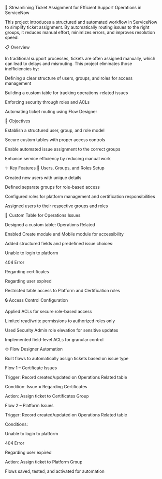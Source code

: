 🚀 Streamlining Ticket Assignment for Efficient Support Operations in ServiceNow

This project introduces a structured and automated workflow in ServiceNow to simplify ticket assignment. By automatically routing issues to the right groups, it reduces manual effort, minimizes errors, and improves resolution speed.

📋 Overview

In traditional support processes, tickets are often assigned manually, which can lead to delays and misrouting. This project eliminates those inefficiencies by:

Defining a clear structure of users, groups, and roles for access management

Building a custom table for tracking operations-related issues

Enforcing security through roles and ACLs

Automating ticket routing using Flow Designer

🎯 Objectives

Establish a structured user, group, and role model

Secure custom tables with proper access controls

Enable automated issue assignment to the correct groups

Enhance service efficiency by reducing manual work

✨ Key Features
🔑 Users, Groups, and Roles Setup

Created new users with unique details

Defined separate groups for role-based access

Configured roles for platform management and certification responsibilities

Assigned users to their respective groups and roles

📂 Custom Table for Operations Issues

Designed a custom table: Operations Related

Enabled Create module and Mobile module for accessibility

Added structured fields and predefined issue choices:

Unable to login to platform

404 Error

Regarding certificates

Regarding user expired

Restricted table access to Platform and Certification roles

🔒 Access Control Configuration

Applied ACLs for secure role-based access

Limited read/write permissions to authorized roles only

Used Security Admin role elevation for sensitive updates

Implemented field-level ACLs for granular control

⚙️ Flow Designer Automation

Built flows to automatically assign tickets based on issue type

Flow 1 – Certificate Issues

Trigger: Record created/updated on Operations Related table

Condition: Issue = Regarding Certificates

Action: Assign ticket to Certificates Group

Flow 2 – Platform Issues

Trigger: Record created/updated on Operations Related table

Conditions:

Unable to login to platform

404 Error

Regarding user expired

Action: Assign ticket to Platform Group

Flows saved, tested, and activated for automation
